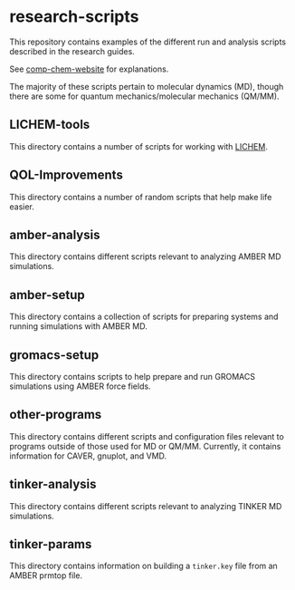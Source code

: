 # research-scripts

This repository contains examples of the different run and analysis scripts
described in the research guides.

See [comp-chem-website](https://github.com/emleddin/comp-chem-website) for explanations.

The majority of these scripts pertain to molecular dynamics (MD), though
there are some for quantum mechanics/molecular mechanics (QM/MM).

## LICHEM-tools
This directory contains a number of scripts for working with
[LICHEM](https://github.com/CisnerosResearch/LICHEM).

## QOL-Improvements
This directory contains a number of random scripts that help make life easier.

## amber-analysis
This directory contains different scripts relevant to analyzing AMBER MD
simulations.

## amber-setup
This directory contains a collection of scripts for preparing systems and
running simulations with AMBER MD.

## gromacs-setup
This directory contains scripts to help prepare and run GROMACS simulations
using AMBER force fields.

## other-programs
This directory contains different scripts and configuration files relevant to
programs outside of those used for MD or QM/MM.
Currently, it contains information for CAVER, gnuplot, and VMD.

## tinker-analysis
This directory contains different scripts relevant to analyzing TINKER MD
simulations.

## tinker-params
This directory contains information on building a `tinker.key` file from an
AMBER prmtop file.
